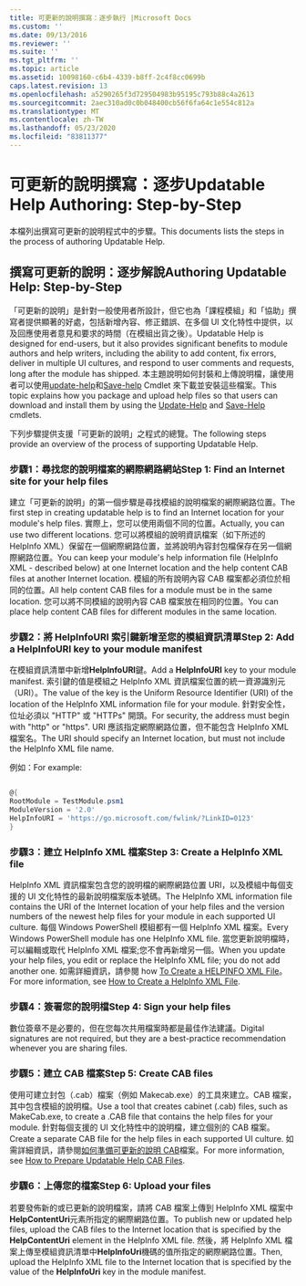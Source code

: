 ```yaml
---
title: 可更新的說明撰寫：逐步執行 |Microsoft Docs
ms.custom: ''
ms.date: 09/13/2016
ms.reviewer: ''
ms.suite: ''
ms.tgt_pltfrm: ''
ms.topic: article
ms.assetid: 10098160-c6b4-4339-b8ff-2c4f8cc0699b
caps.latest.revision: 13
ms.openlocfilehash: a5290265f3d729504983b95195c793b88c4a2613
ms.sourcegitcommit: 2aec310ad0c0b048400cb56f6fa64c1e554c812a
ms.translationtype: MT
ms.contentlocale: zh-TW
ms.lasthandoff: 05/23/2020
ms.locfileid: "83811377"
---
```

# <a name="updatable-help-authoring-step-by-step"></a><span data-ttu-id="67330-102">可更新的說明撰寫：逐步</span><span class="sxs-lookup"><span data-stu-id="67330-102">Updatable Help Authoring: Step-by-Step</span></span>

<span data-ttu-id="67330-103">本檔列出撰寫可更新的說明程式中的步驟。</span><span class="sxs-lookup"><span data-stu-id="67330-103">This documents lists the steps in the process of authoring Updatable Help.</span></span>

## <a name="authoring-updatable-help-step-by-step"></a><span data-ttu-id="67330-104">撰寫可更新的說明：逐步解說</span><span class="sxs-lookup"><span data-stu-id="67330-104">Authoring Updatable Help: Step-by-Step</span></span>

<span data-ttu-id="67330-105">「可更新的說明」是針對一般使用者所設計，但它也為「課程模組」和「協助」撰寫者提供顯著的好處，包括新增內容、修正錯誤、在多個 UI 文化特性中提供，以及回應使用者意見和要求的時間（在模組出貨之後）。</span><span class="sxs-lookup"><span data-stu-id="67330-105">Updatable Help is designed for end-users, but it also provides significant benefits to module authors and help writers, including the ability to add content, fix errors, deliver in multiple UI cultures, and respond to user comments and requests, long after the module has shipped.</span></span> <span data-ttu-id="67330-106">本主題說明如何封裝和上傳說明檔，讓使用者可以使用[update-help](/powershell/module/Microsoft.PowerShell.Core/Update-Help)和[Save-help](/powershell/module/Microsoft.PowerShell.Core/Save-Help) Cmdlet 來下載並安裝這些檔案。</span><span class="sxs-lookup"><span data-stu-id="67330-106">This topic explains how you package and upload help files so that users can download and install them by using the [Update-Help](/powershell/module/Microsoft.PowerShell.Core/Update-Help) and [Save-Help](/powershell/module/Microsoft.PowerShell.Core/Save-Help) cmdlets.</span></span>

<span data-ttu-id="67330-107">下列步驟提供支援「可更新的說明」之程式的總覽。</span><span class="sxs-lookup"><span data-stu-id="67330-107">The following steps provide an overview of the process of supporting Updatable Help.</span></span>

### <a name="step-1-find-an-internet-site-for-your-help-files"></a><span data-ttu-id="67330-108">步驟1：尋找您的說明檔案的網際網路網站</span><span class="sxs-lookup"><span data-stu-id="67330-108">Step 1: Find an Internet site for your help files</span></span>

<span data-ttu-id="67330-109">建立「可更新的說明」的第一個步驟是尋找模組的說明檔案的網際網路位置。</span><span class="sxs-lookup"><span data-stu-id="67330-109">The first step in creating updatable help is to find an Internet location for your module's help files.</span></span> <span data-ttu-id="67330-110">實際上，您可以使用兩個不同的位置。</span><span class="sxs-lookup"><span data-stu-id="67330-110">Actually, you can use two different locations.</span></span> <span data-ttu-id="67330-111">您可以將模組的說明資訊檔案（如下所述的 HelpInfo XML）保留在一個網際網路位置，並將說明內容封包檔保存在另一個網際網路位置。</span><span class="sxs-lookup"><span data-stu-id="67330-111">You can keep your module's help information file (HelpInfo XML - described below) at one Internet location and the help content CAB files at another Internet location.</span></span> <span data-ttu-id="67330-112">模組的所有說明內容 CAB 檔案都必須位於相同的位置。</span><span class="sxs-lookup"><span data-stu-id="67330-112">All help content CAB files for a module must be in the same location.</span></span> <span data-ttu-id="67330-113">您可以將不同模組的說明內容 CAB 檔案放在相同的位置。</span><span class="sxs-lookup"><span data-stu-id="67330-113">You can place help content CAB files for different modules in the same location.</span></span>

### <a name="step-2-add-a-helpinfouri-key-to-your-module-manifest"></a><span data-ttu-id="67330-114">步驟2：將 HelpInfoURI 索引鍵新增至您的模組資訊清單</span><span class="sxs-lookup"><span data-stu-id="67330-114">Step 2: Add a HelpInfoURI key to your module manifest</span></span>

<span data-ttu-id="67330-115">在模組資訊清單中新增**HelpInfoURI**鍵。</span><span class="sxs-lookup"><span data-stu-id="67330-115">Add a **HelpInfoURI** key to your module manifest.</span></span> <span data-ttu-id="67330-116">索引鍵的值是模組之 HelpInfo XML 資訊檔案位置的統一資源識別元（URI）。</span><span class="sxs-lookup"><span data-stu-id="67330-116">The value of the key is the Uniform Resource Identifier (URI) of the location of the HelpInfo XML information file for your module.</span></span> <span data-ttu-id="67330-117">針對安全性，位址必須以 "HTTP" 或 "HTTPs" 開頭。</span><span class="sxs-lookup"><span data-stu-id="67330-117">For security, the address must begin with "http" or "https".</span></span> <span data-ttu-id="67330-118">URI 應該指定網際網路位置，但不能包含 HelpInfo XML 檔案名。</span><span class="sxs-lookup"><span data-stu-id="67330-118">The URI should specify an Internet location, but must not include the HelpInfo XML file name.</span></span>

<span data-ttu-id="67330-119">例如：</span><span class="sxs-lookup"><span data-stu-id="67330-119">For example:</span></span>

```powershell

@{
RootModule = TestModule.psm1
ModuleVersion = '2.0'
HelpInfoURI = 'https://go.microsoft.com/fwlink/?LinkID=0123'
}
```

### <a name="step-3-create-a-helpinfo-xml-file"></a><span data-ttu-id="67330-120">步驟3：建立 HelpInfo XML 檔案</span><span class="sxs-lookup"><span data-stu-id="67330-120">Step 3: Create a HelpInfo XML file</span></span>

<span data-ttu-id="67330-121">HelpInfo XML 資訊檔案包含您的說明檔的網際網路位置 URI，以及模組中每個支援的 UI 文化特性的最新說明檔案版本號碼。</span><span class="sxs-lookup"><span data-stu-id="67330-121">The HelpInfo XML information file contains the URI of the Internet location of your help files and the version numbers of the newest help files for your module in each supported UI culture.</span></span> <span data-ttu-id="67330-122">每個 Windows PowerShell 模組都有一個 HelpInfo XML 檔案。</span><span class="sxs-lookup"><span data-stu-id="67330-122">Every Windows PowerShell module has one HelpInfo XML file.</span></span> <span data-ttu-id="67330-123">當您更新說明檔時，可以編輯或取代 HelpInfo XML 檔案;您不會再新增另一個。</span><span class="sxs-lookup"><span data-stu-id="67330-123">When you update your help files, you edit or replace the HelpInfo XML file; you do not add another one.</span></span> <span data-ttu-id="67330-124">如需詳細資訊，請參閱 how [To Create a HELPINFO XML File](./how-to-create-a-helpinfo-xml-file.md)。</span><span class="sxs-lookup"><span data-stu-id="67330-124">For more information, see [How to Create a HelpInfo XML File](./how-to-create-a-helpinfo-xml-file.md).</span></span>

### <a name="step-4-sign-your-help-files"></a><span data-ttu-id="67330-125">步驟4：簽署您的說明檔</span><span class="sxs-lookup"><span data-stu-id="67330-125">Step 4: Sign your help files</span></span>

<span data-ttu-id="67330-126">數位簽章不是必要的，但在您每次共用檔案時都是最佳作法建議。</span><span class="sxs-lookup"><span data-stu-id="67330-126">Digital signatures are not required, but they are a best-practice recommendation whenever you are sharing files.</span></span>

### <a name="step-5-create-cab-files"></a><span data-ttu-id="67330-127">步驟5：建立 CAB 檔案</span><span class="sxs-lookup"><span data-stu-id="67330-127">Step 5: Create CAB files</span></span>

<span data-ttu-id="67330-128">使用可建立封包（.cab）檔案（例如 Makecab.exe）的工具來建立。CAB 檔案，其中包含模組的說明檔。</span><span class="sxs-lookup"><span data-stu-id="67330-128">Use a tool that creates cabinet (.cab) files, such as MakeCab.exe, to create a .CAB file that contains the help files for your module.</span></span> <span data-ttu-id="67330-129">針對每個支援的 UI 文化特性中的說明檔，建立個別的 CAB 檔案。</span><span class="sxs-lookup"><span data-stu-id="67330-129">Create a separate CAB file for the help files in each supported UI culture.</span></span> <span data-ttu-id="67330-130">如需詳細資訊，請參閱[如何準備可更新的說明 CAB](./how-to-prepare-updatable-help-cab-files.md)檔案。</span><span class="sxs-lookup"><span data-stu-id="67330-130">For more information, see [How to Prepare Updatable Help CAB Files](./how-to-prepare-updatable-help-cab-files.md).</span></span>

### <a name="step-6-upload-your-files"></a><span data-ttu-id="67330-131">步驟6：上傳您的檔案</span><span class="sxs-lookup"><span data-stu-id="67330-131">Step 6: Upload your files</span></span>

<span data-ttu-id="67330-132">若要發佈新的或已更新的說明檔案，請將 CAB 檔案上傳到 HelpInfo XML 檔案中**HelpContentUri**元素所指定的網際網路位置。</span><span class="sxs-lookup"><span data-stu-id="67330-132">To publish new or updated help files, upload the CAB files to the Internet location that is specified by the **HelpContentUri** element in the HelpInfo XML file.</span></span> <span data-ttu-id="67330-133">然後，將 HelpInfo XML 檔案上傳至模組資訊清單中**HelpInfoUri**機碼的值所指定的網際網路位置。</span><span class="sxs-lookup"><span data-stu-id="67330-133">Then, upload the HelpInfo XML file to the Internet location that is specified by the value of the **HelpInfoUri** key in the module manifest.</span></span>
